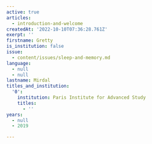 ```yaml
---
active: true
articles:
  - introduction-and-welcome
createdAt: '2022-10-10T07:36:28.761Z'
exerpt: ''
firstname: Gretty
is_institution: false
issue:
  - content/issues/sleep-and-memory.md
language:
  - null
  - null
lastname: Mirdal
titles_and_institution:
  '0':
    institution: Paris Institute for Advanced Study
    titles:
      - ''
years:
  - null
  - 2019

---
```

